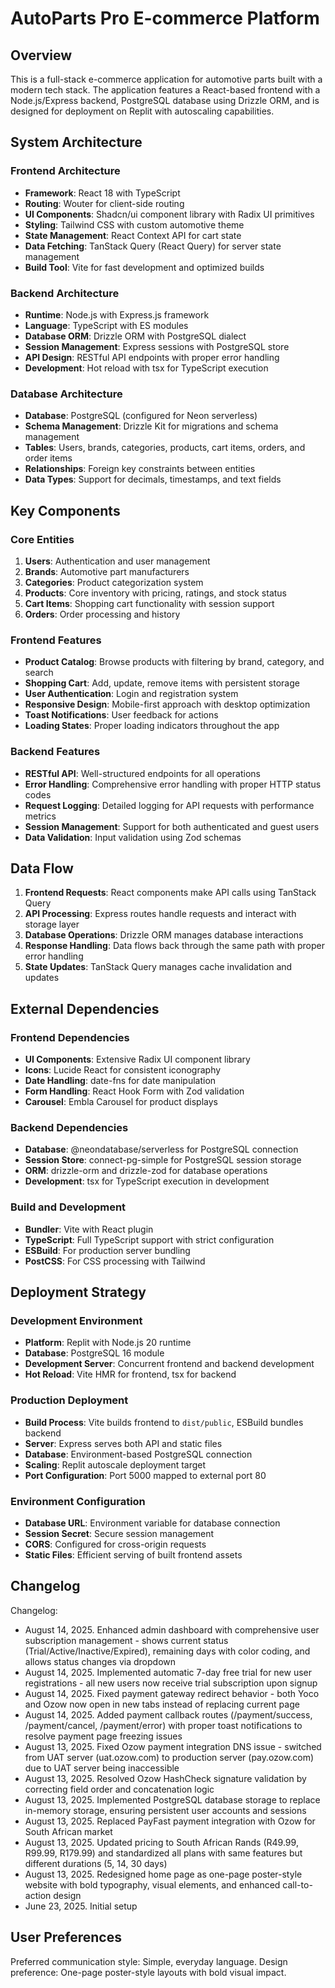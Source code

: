 # AutoParts Pro E-commerce Platform

## Overview

This is a full-stack e-commerce application for automotive parts built with a modern tech stack. The application features a React-based frontend with a Node.js/Express backend, PostgreSQL database using Drizzle ORM, and is designed for deployment on Replit with autoscaling capabilities.

## System Architecture

### Frontend Architecture
- **Framework**: React 18 with TypeScript
- **Routing**: Wouter for client-side routing
- **UI Components**: Shadcn/ui component library with Radix UI primitives
- **Styling**: Tailwind CSS with custom automotive theme
- **State Management**: React Context API for cart state
- **Data Fetching**: TanStack Query (React Query) for server state management
- **Build Tool**: Vite for fast development and optimized builds

### Backend Architecture
- **Runtime**: Node.js with Express.js framework
- **Language**: TypeScript with ES modules
- **Database ORM**: Drizzle ORM with PostgreSQL dialect
- **Session Management**: Express sessions with PostgreSQL store
- **API Design**: RESTful API endpoints with proper error handling
- **Development**: Hot reload with tsx for TypeScript execution

### Database Architecture
- **Database**: PostgreSQL (configured for Neon serverless)
- **Schema Management**: Drizzle Kit for migrations and schema management
- **Tables**: Users, brands, categories, products, cart items, orders, and order items
- **Relationships**: Foreign key constraints between entities
- **Data Types**: Support for decimals, timestamps, and text fields

## Key Components

### Core Entities
1. **Users**: Authentication and user management
2. **Brands**: Automotive part manufacturers
3. **Categories**: Product categorization system
4. **Products**: Core inventory with pricing, ratings, and stock status
5. **Cart Items**: Shopping cart functionality with session support
6. **Orders**: Order processing and history

### Frontend Features
- **Product Catalog**: Browse products with filtering by brand, category, and search
- **Shopping Cart**: Add, update, remove items with persistent storage
- **User Authentication**: Login and registration system
- **Responsive Design**: Mobile-first approach with desktop optimization
- **Toast Notifications**: User feedback for actions
- **Loading States**: Proper loading indicators throughout the app

### Backend Features
- **RESTful API**: Well-structured endpoints for all operations
- **Error Handling**: Comprehensive error handling with proper HTTP status codes
- **Request Logging**: Detailed logging for API requests with performance metrics
- **Session Management**: Support for both authenticated and guest users
- **Data Validation**: Input validation using Zod schemas

## Data Flow

1. **Frontend Requests**: React components make API calls using TanStack Query
2. **API Processing**: Express routes handle requests and interact with storage layer
3. **Database Operations**: Drizzle ORM manages database interactions
4. **Response Handling**: Data flows back through the same path with proper error handling
5. **State Updates**: TanStack Query manages cache invalidation and updates

## External Dependencies

### Frontend Dependencies
- **UI Components**: Extensive Radix UI component library
- **Icons**: Lucide React for consistent iconography
- **Date Handling**: date-fns for date manipulation
- **Form Handling**: React Hook Form with Zod validation
- **Carousel**: Embla Carousel for product displays

### Backend Dependencies
- **Database**: @neondatabase/serverless for PostgreSQL connection
- **Session Store**: connect-pg-simple for PostgreSQL session storage
- **ORM**: drizzle-orm and drizzle-zod for database operations
- **Development**: tsx for TypeScript execution in development

### Build and Development
- **Bundler**: Vite with React plugin
- **TypeScript**: Full TypeScript support with strict configuration
- **ESBuild**: For production server bundling
- **PostCSS**: For CSS processing with Tailwind

## Deployment Strategy

### Development Environment
- **Platform**: Replit with Node.js 20 runtime
- **Database**: PostgreSQL 16 module
- **Development Server**: Concurrent frontend and backend development
- **Hot Reload**: Vite HMR for frontend, tsx for backend

### Production Deployment
- **Build Process**: Vite builds frontend to `dist/public`, ESBuild bundles backend
- **Server**: Express serves both API and static files
- **Database**: Environment-based PostgreSQL connection
- **Scaling**: Replit autoscale deployment target
- **Port Configuration**: Port 5000 mapped to external port 80

### Environment Configuration
- **Database URL**: Environment variable for database connection
- **Session Secret**: Secure session management
- **CORS**: Configured for cross-origin requests
- **Static Files**: Efficient serving of built frontend assets

## Changelog

Changelog:
- August 14, 2025. Enhanced admin dashboard with comprehensive user subscription management - shows current status (Trial/Active/Inactive/Expired), remaining days with color coding, and allows status changes via dropdown
- August 14, 2025. Implemented automatic 7-day free trial for new user registrations - all new users now receive trial subscription upon signup
- August 14, 2025. Fixed payment gateway redirect behavior - both Yoco and Ozow now open in new tabs instead of replacing current page
- August 14, 2025. Added payment callback routes (/payment/success, /payment/cancel, /payment/error) with proper toast notifications to resolve payment page freezing issues
- August 13, 2025. Fixed Ozow payment integration DNS issue - switched from UAT server (uat.ozow.com) to production server (pay.ozow.com) due to UAT server being inaccessible
- August 13, 2025. Resolved Ozow HashCheck signature validation by correcting field order and concatenation logic
- August 13, 2025. Implemented PostgreSQL database storage to replace in-memory storage, ensuring persistent user accounts and sessions
- August 13, 2025. Replaced PayFast payment integration with Ozow for South African market
- August 13, 2025. Updated pricing to South African Rands (R49.99, R99.99, R179.99) and standardized all plans with same features but different durations (5, 14, 30 days)
- August 13, 2025. Redesigned home page as one-page poster-style website with bold typography, visual elements, and enhanced call-to-action design
- June 23, 2025. Initial setup

## User Preferences

Preferred communication style: Simple, everyday language.
Design preference: One-page poster-style layouts with bold visual impact.